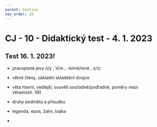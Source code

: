 ```yaml
---
parent: Cestina
nav_order: 10
---
```

# CJ - 10 - Didaktický test - 4. 1. 2023
## Test 16. 1. 2023!

- pravopisné jevy (i/y , V/m , -ě/mě/mně , s/z)
- větné členy, základní skladební dvojce
- věta hlavní, vedlejší, souvětí souřadné/podřadné, poměry mezi větami(str. 56)

- druhy podmětu a přísudku

- legenda, epos, žalm, bajka

- 